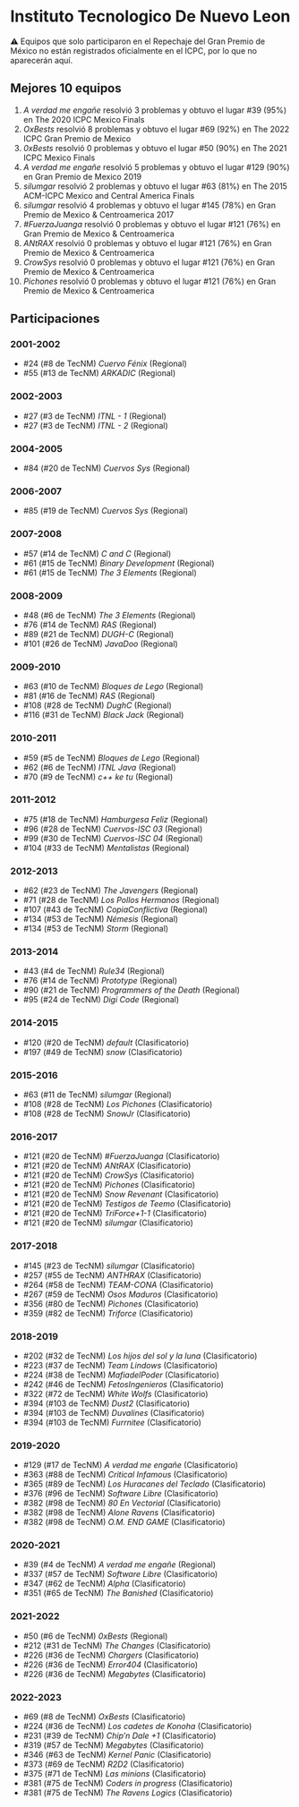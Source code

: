 # Instituto Tecnologico De Nuevo Leon

:warning: Equipos que solo participaron en el Repechaje del Gran Premio de México no están registrados oficialmente en el ICPC, por lo que no aparecerán aquí.

## Mejores 10 equipos

1. _A verdad me engañe_ resolvió 3 problemas y obtuvo el lugar #39 (95%) en The 2020 ICPC Mexico Finals
1. _OxBests_ resolvió 8 problemas y obtuvo el lugar #69 (92%) en The 2022 ICPC Gran Premio de Mexico
1. _0xBests_ resolvió 0 problemas y obtuvo el lugar #50 (90%) en The 2021 ICPC Mexico Finals
1. _A verdad me engañe_ resolvió 5 problemas y obtuvo el lugar #129 (90%) en Gran Premio de Mexico 2019
1. _silumgar_ resolvió 2 problemas y obtuvo el lugar #63 (81%) en The 2015 ACM-ICPC Mexico and Central America Finals
1. _silumgar_ resolvió 4 problemas y obtuvo el lugar #145 (78%) en Gran Premio de Mexico & Centroamerica 2017
1. _#FuerzaJuanga_ resolvió 0 problemas y obtuvo el lugar #121 (76%) en Gran Premio de Mexico & Centroamerica
1. _ANtRAX_ resolvió 0 problemas y obtuvo el lugar #121 (76%) en Gran Premio de Mexico & Centroamerica
1. _CrowSys_ resolvió 0 problemas y obtuvo el lugar #121 (76%) en Gran Premio de Mexico & Centroamerica
1. _Pichones_ resolvió 0 problemas y obtuvo el lugar #121 (76%) en Gran Premio de Mexico & Centroamerica

## Participaciones

### 2001-2002

- #24 (#8 de TecNM) _Cuervo Fénix_ (Regional)
- #55 (#13 de TecNM) _ARKADIC_ (Regional)

### 2002-2003

- #27 (#3 de TecNM) _ITNL - 1_ (Regional)
- #27 (#3 de TecNM) _ITNL - 2_ (Regional)

### 2004-2005

- #84 (#20 de TecNM) _Cuervos Sys_ (Regional)

### 2006-2007

- #85 (#19 de TecNM) _Cuervos Sys_ (Regional)

### 2007-2008

- #57 (#14 de TecNM) _C and C_ (Regional)
- #61 (#15 de TecNM) _Binary Development_ (Regional)
- #61 (#15 de TecNM) _The 3 Elements_ (Regional)

### 2008-2009

- #48 (#6 de TecNM) _The 3 Elements_ (Regional)
- #76 (#14 de TecNM) _RAS_ (Regional)
- #89 (#21 de TecNM) _DUGH-C_ (Regional)
- #101 (#26 de TecNM) _JavaDoo_ (Regional)

### 2009-2010

- #63 (#10 de TecNM) _Bloques de Lego_ (Regional)
- #81 (#16 de TecNM) _RAS_ (Regional)
- #108 (#28 de TecNM) _DughC_ (Regional)
- #116 (#31 de TecNM) _Black Jack_ (Regional)

### 2010-2011

- #59 (#5 de TecNM) _Bloques de Lego_ (Regional)
- #62 (#6 de TecNM) _ITNL Java_ (Regional)
- #70 (#9 de TecNM) _c++ ke tu_ (Regional)

### 2011-2012

- #75 (#18 de TecNM) _Hamburgesa Feliz_ (Regional)
- #96 (#28 de TecNM) _Cuervos-ISC 03_ (Regional)
- #99 (#30 de TecNM) _Cuervos-ISC 04_ (Regional)
- #104 (#33 de TecNM) _Mentalistas_ (Regional)

### 2012-2013

- #62 (#23 de TecNM) _The Javengers_ (Regional)
- #71 (#28 de TecNM) _Los Pollos Hermanos_ (Regional)
- #107 (#43 de TecNM) _CopiaConflictiva_ (Regional)
- #134 (#53 de TecNM) _Némesis_ (Regional)
- #134 (#53 de TecNM) _Storm_ (Regional)

### 2013-2014

- #43 (#4 de TecNM) _Rule34_ (Regional)
- #76 (#14 de TecNM) _Prototype_ (Regional)
- #90 (#21 de TecNM) _Programmers of the Death_ (Regional)
- #95 (#24 de TecNM) _Digi Code_ (Regional)

### 2014-2015

- #120 (#20 de TecNM) _default_ (Clasificatorio)
- #197 (#49 de TecNM) _snow_ (Clasificatorio)

### 2015-2016

- #63 (#11 de TecNM) _silumgar_ (Regional)
- #108 (#28 de TecNM) _Los Pichones_ (Clasificatorio)
- #108 (#28 de TecNM) _SnowJr_ (Clasificatorio)

### 2016-2017

- #121 (#20 de TecNM) _#FuerzaJuanga_ (Clasificatorio)
- #121 (#20 de TecNM) _ANtRAX_ (Clasificatorio)
- #121 (#20 de TecNM) _CrowSys_ (Clasificatorio)
- #121 (#20 de TecNM) _Pichones_ (Clasificatorio)
- #121 (#20 de TecNM) _Snow Revenant_ (Clasificatorio)
- #121 (#20 de TecNM) _Testigos de Teemo_ (Clasificatorio)
- #121 (#20 de TecNM) _TriForce+1-1_ (Clasificatorio)
- #121 (#20 de TecNM) _silumgar_ (Clasificatorio)

### 2017-2018

- #145 (#23 de TecNM) _silumgar_ (Clasificatorio)
- #257 (#55 de TecNM) _ANTHRAX_ (Clasificatorio)
- #264 (#58 de TecNM) _TEAM-CONA_ (Clasificatorio)
- #267 (#59 de TecNM) _Osos Maduros_ (Clasificatorio)
- #356 (#80 de TecNM) _Pichones_ (Clasificatorio)
- #359 (#82 de TecNM) _Triforce_ (Clasificatorio)

### 2018-2019

- #202 (#32 de TecNM) _Los hijos del sol y la luna_ (Clasificatorio)
- #223 (#37 de TecNM) _Team Lindows_ (Clasificatorio)
- #224 (#38 de TecNM) _MafiadelPoder_ (Clasificatorio)
- #242 (#46 de TecNM) _FetosIngenieros_ (Clasificatorio)
- #322 (#72 de TecNM) _White Wolfs_ (Clasificatorio)
- #394 (#103 de TecNM) _Dust2_ (Clasificatorio)
- #394 (#103 de TecNM) _Duvalines_ (Clasificatorio)
- #394 (#103 de TecNM) _Furrnitee_ (Clasificatorio)

### 2019-2020

- #129 (#17 de TecNM) _A verdad me engañe_ (Clasificatorio)
- #363 (#88 de TecNM) _Critical Infamous_ (Clasificatorio)
- #365 (#89 de TecNM) _Los Huracanes del Teclado_ (Clasificatorio)
- #376 (#96 de TecNM) _Software Libre_ (Clasificatorio)
- #382 (#98 de TecNM) _80 En Vectorial_ (Clasificatorio)
- #382 (#98 de TecNM) _Alone Ravens_ (Clasificatorio)
- #382 (#98 de TecNM) _O.M. END GAME_ (Clasificatorio)

### 2020-2021

- #39 (#4 de TecNM) _A verdad me engañe_ (Regional)
- #337 (#57 de TecNM) _Software Libre_ (Clasificatorio)
- #347 (#62 de TecNM) _Alpha_ (Clasificatorio)
- #351 (#65 de TecNM) _The  Banished_ (Clasificatorio)

### 2021-2022

- #50 (#6 de TecNM) _0xBests_ (Regional)
- #212 (#31 de TecNM) _The Changes_ (Clasificatorio)
- #226 (#36 de TecNM) _Chargers_ (Clasificatorio)
- #226 (#36 de TecNM) _Error404_ (Clasificatorio)
- #226 (#36 de TecNM) _Megabytes_ (Clasificatorio)

### 2022-2023

- #69 (#8 de TecNM) _OxBests_ (Clasificatorio)
- #224 (#36 de TecNM) _Los cadetes de Konoha_ (Clasificatorio)
- #231 (#39 de TecNM) _Chip’n Dale +1_ (Clasificatorio)
- #319 (#57 de TecNM) _Megabytes_ (Clasificatorio)
- #346 (#63 de TecNM) _Kernel Panic_ (Clasificatorio)
- #373 (#69 de TecNM) _R2D2_ (Clasificatorio)
- #375 (#71 de TecNM) _Las minions_ (Clasificatorio)
- #381 (#75 de TecNM) _Coders in progress_ (Clasificatorio)
- #381 (#75 de TecNM) _The Ravens Logics_ (Clasificatorio)



